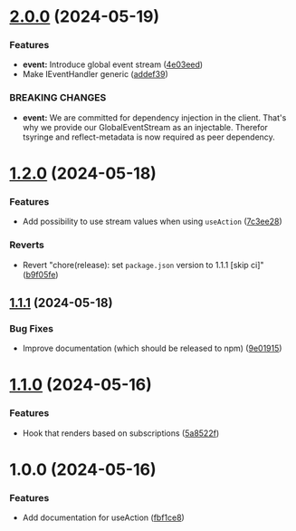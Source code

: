 # [2.0.0](https://github.com/juwel-development/LIB-react-observable-tools/compare/v1.2.0...v2.0.0) (2024-05-19)


### Features

* **event:** Introduce global event stream ([4e03eed](https://github.com/juwel-development/LIB-react-observable-tools/commit/4e03eed45e1c9df436d00c000740b47b11ce1523))
* Make IEventHandler generic ([addef39](https://github.com/juwel-development/LIB-react-observable-tools/commit/addef3950e152dc4b0ed9ec0fc0599801bf4e279))


### BREAKING CHANGES

* **event:** We are committed for dependency injection in the client. That's why we provide our GlobalEventStream as an injectable. Therefor tsyringe and reflect-metadata is now required as peer dependency.

# [1.2.0](https://github.com/juwel-development/LIB-react-observable-tools/compare/v1.1.1...v1.2.0) (2024-05-18)


### Features

* Add possibility to use stream values when using `useAction` ([7c3ee28](https://github.com/juwel-development/LIB-react-observable-tools/commit/7c3ee28f1176f12460e96feb0969aaa0c6babecc))


### Reverts

* Revert "chore(release): set `package.json` version to 1.1.1 [skip ci]" ([b9f05fe](https://github.com/juwel-development/LIB-react-observable-tools/commit/b9f05fe5d436693a3c098d10f5fd2089b2f8f533))

## [1.1.1](https://github.com/juwel-development/LIB-react-observable-tools/compare/v1.1.0...v1.1.1) (2024-05-18)

### Bug Fixes

* Improve documentation (which should be released to npm) ([9e01915](https://github.com/juwel-development/LIB-react-observable-tools/commit/9e01915ba90e60584566672902bdebe2bc8b97c1))

# [1.1.0](https://github.com/juwel-development/LIB-react-observable-tools/compare/v1.0.0...v1.1.0) (2024-05-16)


### Features

* Hook that renders based on subscriptions ([5a8522f](https://github.com/juwel-development/LIB-react-observable-tools/commit/5a8522ffe30f31ca2f3fb35b87b7933444c1445c))

# 1.0.0 (2024-05-16)

### Features

* Add documentation for useAction ([fbf1ce8](https://github.com/juwel-development/LIB-react-observable-tools/commit/fbf1ce85c3ed1c1d435c93cd473864e2c87e29d3))
